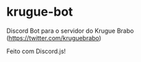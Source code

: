 # krugue-bot
Discord Bot para o servidor do Krugue Brabo (https://twitter.com/kruguebrabo)

Feito com Discord.js!
